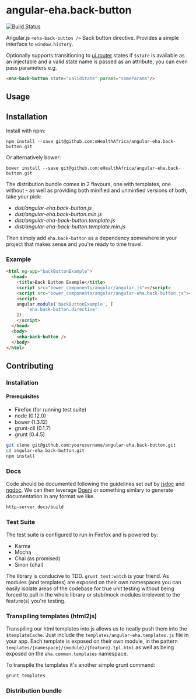 # angular-eha.back-button

[![Build Status](https://magnum.travis-ci.com/eHealthAfrica/angular-eha.back-button.svg?token=9vpxqL6jTGDSPwieUDL6)](https://magnum.travis-ci.com/eHealthAfrica/angular-eha.back-button)

Angular.js `<eha-back-button />` Back button directive. Provides a simple interface to `window.history`.

Optionally supports transitioning to [ui.router](https://github.com/angular-ui/ui-router) states if `$state` is available as an injectable and a valid state name is passed as an attribute, you can even pass parameters e.g. 

```html
<eha-back-button state="validState" params="someParams"/>
```


## Usage

## Installation

Install with npm:

    npm install --save git@github.com:eHealthAfrica/angular-eha.back-button.git

Or alternatively bower:

    bower install --save git@github.com:eHealthAfrica/angular-eha.back-button.git

The distribution bundle comes in 2 flavours, one with templates, one without - as well as providing both minified and unminfied versions of both, take your pick:

- *dist/angular-eha.back-button.js*
- *dist/angular-eha.back-button.min.js*
- *dist/angular-eha-back-button.template.js*
- *dist/angular-eha-back-button.template.min.js*

Then simply add `eha.back-button` as a dependency somewhere in your project that makes sense and you're ready to time travel.

### Example

```html
<html ng-app="backButtonExample">
  <head>
    <title>Back Button Example</title>
    <script src="bower_components/angular/angular.js"></script>
    <script src="bower_components/angular/angular-eha.back-button.js"></script>
    <script>
    angular.module('backButtonExample', [
        'eha.back-button.directive'
    ]);
    </script>
  </head>
  <body>
    <eha-back-button />
  </body>
</html>
```

## Contributing

### Installation

#### Prerequisites 

- Firefox (for running test suite)
- node (0.12.0)
- bower (1.3.12)
- grunt-cli (0.1.7)
- grunt (0.4.5)


```bash
git clone git@github.com:yourusername/angular-eha.back-button.git
cd angular-eha.back-button.git
npm install
```

### Docs

Code should be documented following the guidelines set out by [jsdoc](http://usejsdoc.org/) and [ngdoc](https://github.com/angular/angular.js/wiki/Writing-AngularJS-Documentation). We can then leverage [Dgeni](http://github.com/angular/dgeni) or something simlary to generate documentation in any format we like.

```bash
http-server docs/build
```

### Test Suite

The test suite is configured to run in Firefox and is powered by:

- Karma
- Mocha
- Chai (as promised)
- Sinon (chai)

The library is conducive to TDD.  `grunt test:watch` is your friend. As modules (and templates) are exposed on their own namespaces you can easily isolate areas of the codebase for true unit testing without being forced to pull in the whole library or stub/mock modules irrelevent to the feature(s) you're testing.


### Transpiling templates (html2js)

Transpiling our html templates into js allows us to neatly push them into the `$templateCache`. Just include the `templates/angular-eha.templates.js` file in your app.  Each template is exposed on their own module, in the pattern `templates/{namespace}/{module}/{feature}.tpl.html` as well as being exposed on the `eha.common.templates` namespace.

To transpile the templates it's another simple grunt command:

```bash
grunt templates
```

### Distribution bundle



